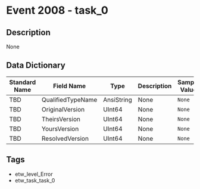 # Event 2008 - task_0

## Description
None

## Data Dictionary
|Standard Name|Field Name|Type|Description|Sample Value|
|---|---|---|---|---|
|TBD|QualifiedTypeName|AnsiString|None|`None`|
|TBD|OriginalVersion|UInt64|None|`None`|
|TBD|TheirsVersion|UInt64|None|`None`|
|TBD|YoursVersion|UInt64|None|`None`|
|TBD|ResolvedVersion|UInt64|None|`None`|

## Tags
* etw_level_Error
* etw_task_task_0